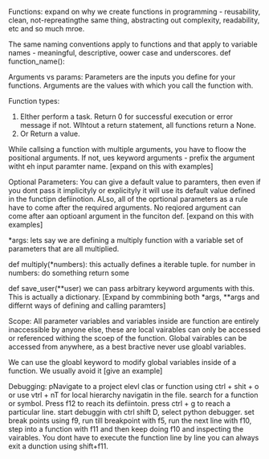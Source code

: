 Functions:
expand on why we create functions in programming - reusability, clean, not-repreatingthe same thing, abstracting out complexity, readability, etc and so much mroe.

The same naming conventions apply to functions and that apply to variable names - meaningful, descriptive, oower case and underscores.
def function_name():

Arguments vs params:
Parameters are the inputs you define for your functions. Arguments are the values with which you call the function with.

Function types:

1. EIther perform a task. Return 0 for successful execution or error message if not. WIhtout a return statement, all functions return a None.
2. Or Return a value.

While callsing a function with multiple arguments, you have to floow the positional arguments. If not, ues keyword arguments - prefix the argument witht eh input paramter name.
[expand on this with examples]

Optional Parameters:
You can give a default value to paramters, then even if you dont pass it implicityly or explicityly it will use its default value defined in the functipn defiinotion.
ALso, all of the oprtional parameters as a rule have to come after the required arguments. No reqiored argument can come after aan optioanl argument in the funciton def.
[expand on this with examples]

\*args:
lets say we are defining a multiply function with a variable set of parameters that are all multiplied.

def multiply(\*numbers):
this actually defines a iterable tuple.
for number in numbers:
do something
return some

def save_user(**user)
we can pass arbitrary keyword arguments with this.
This is actually a dictionary.
[Expand by commbining both \*args, **args and differnt ways of defining and calling paramters]

Scope:
All parameter variables and variables inside are function are entirely inaccessible by anyone else, these are local vairables can only be accessed or referenced withing the scoep of the function. Global vairables can be accessed from anywhere, as a best bractive never use gloabl variables.

We can use the gloabl keyword to modify global variables inside of a function. We usually avoid it [give an example]

Debugging:
pNavigate to a project elevl clas or function using ctrl + shit + o or use vtrl + nT for local hierarchy navigatin in the file.
search for a function or symbol. Press f12 to reach its defiintoin. press ctrl + g to reach a particular line.
start debuggin with ctrl shift D, select python debugger.
set break points using f9, run till breakpoint with f5, run the next line with f10, step into a function with f11 and then keep doing f10 and inspecting the vairables.
You dont have to execute the function line by line you can always exit a dunction using shift+f11.

